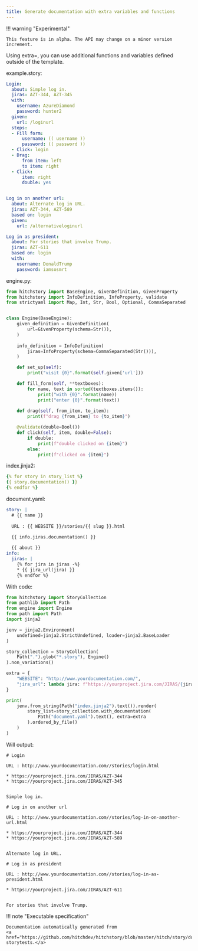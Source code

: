 ```yaml
---
title: Generate documentation with extra variables and functions
---
```



!!! warning "Experimental"

    This feature is in alpha. The API may change on a minor version increment.




Using extra=, you can use additional functions and variables
defined outside of the template.




example.story:

```yaml
Login:
  about: Simple log in.
  jiras: AZT-344, AZT-345
  with:
    username: AzureDiamond
    password: hunter2
  given:
    url: /loginurl
  steps:
  - Fill form:
      username: (( username ))
      password: (( password ))
  - Click: login
  - Drag:
      from item: left
      to item: right
  - Click:
      item: right
      double: yes


Log in on another url:
  about: Alternate log in URL.
  jiras: AZT-344, AZT-589
  based on: login
  given:
    url: /alternativeloginurl

Log in as president:
  about: For stories that involve Trump.
  jiras: AZT-611
  based on: login
  with:
    username: DonaldTrump
    password: iamsosmrt
```
engine.py:

```python
from hitchstory import BaseEngine, GivenDefinition, GivenProperty
from hitchstory import InfoDefinition, InfoProperty, validate
from strictyaml import Map, Int, Str, Bool, Optional, CommaSeparated


class Engine(BaseEngine):
    given_definition = GivenDefinition(
        url=GivenProperty(schema=Str()),
    )
    
    info_definition = InfoDefinition(
        jiras=InfoProperty(schema=CommaSeparated(Str())),
    )

    def set_up(self):
        print("visit {0}".format(self.given['url']))

    def fill_form(self, **textboxes):
        for name, text in sorted(textboxes.items()):
            print("with {0}".format(name))
            print("enter {0}".format(text))
      
    def drag(self, from_item, to_item):
        print(f"drag {from_item} to {to_item}")

    @validate(double=Bool())
    def click(self, item, double=False):
        if double:
            print(f"double clicked on {item}")
        else:
            print(f"clicked on {item}")
```
index.jinja2:

```yaml
{% for story in story_list %}
{{ story.documentation() }}
{% endfor %}
```


document.yaml:

```yaml
story: |
  # {{ name }}
  
  URL : {{ WEBSITE }}/stories/{{ slug }}.html
  
  {{ info.jiras.documentation() }}

  {{ about }}
info:
  jiras: |
    {% for jira in jiras -%}
    * {{ jira_url(jira) }}
    {% endfor %}
```

With code:

```python
from hitchstory import StoryCollection
from pathlib import Path
from engine import Engine
from path import Path
import jinja2

jenv = jinja2.Environment(
    undefined=jinja2.StrictUndefined, loader=jinja2.BaseLoader
)

story_collection = StoryCollection(
    Path(".").glob("*.story"), Engine()
).non_variations()

```






```python
extra = {
    "WEBSITE": "http://www.yourdocumentation.com/",
    "jira_url": lambda jira: f"https://yourproject.jira.com/JIRAS/{jira}",
}

print(
    jenv.from_string(Path("index.jinja2").text()).render(
        story_list=story_collection.with_documentation(
            Path("document.yaml").text(), extra=extra
        ).ordered_by_file()
    )
)

```

Will output:
```
# Login

URL : http://www.yourdocumentation.com//stories/login.html

* https://yourproject.jira.com/JIRAS/AZT-344
* https://yourproject.jira.com/JIRAS/AZT-345


Simple log in.

# Log in on another url

URL : http://www.yourdocumentation.com//stories/log-in-on-another-url.html

* https://yourproject.jira.com/JIRAS/AZT-344
* https://yourproject.jira.com/JIRAS/AZT-589


Alternate log in URL.

# Log in as president

URL : http://www.yourdocumentation.com//stories/log-in-as-president.html

* https://yourproject.jira.com/JIRAS/AZT-611


For stories that involve Trump.
```









!!! note "Executable specification"

    Documentation automatically generated from 
    <a href="https://github.com/hitchdev/hitchstory/blob/master/hitch/story/documentation.story">documentation.story
    storytests.</a>

